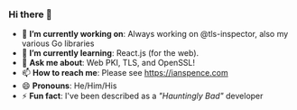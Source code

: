 ### Hi there 👋

- 🔭 **I’m currently working on**: Always working on @tls-inspector, also my various Go libraries
- 🌱 **I’m currently learning**: React.js (for the web).
- 💬 **Ask me about**: Web PKI, TLS, and OpenSSL!
- 📫 **How to reach me**: Please see https://ianspence.com
- 😄 **Pronouns**: He/Him/His
- ⚡ **Fun fact**: I've been described as a _"Hauntingly Bad"_ developer
